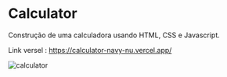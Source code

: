 # Calculator
Construção de uma calculadora usando HTML, CSS e Javascript.

Link versel : https://calculator-navy-nu.vercel.app/

![calculator](https://user-images.githubusercontent.com/105828450/177998791-366f6d92-c5de-4e8a-ac3e-11ec523a13a5.png)
